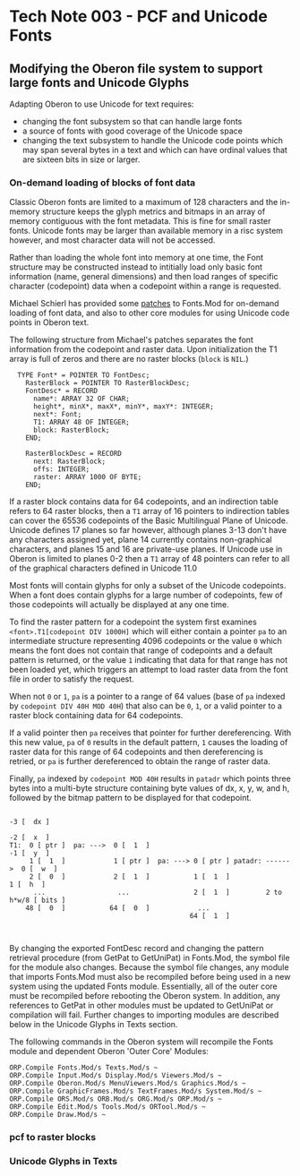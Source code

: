 # Tech Note 003 - PCF and Unicode Fonts
## Modifying the Oberon file system to support large fonts and Unicode Glyphs

Adapting Oberon to use Unicode for text requires: 
* changing the font subsystem so that can handle large fonts
* a source of fonts with good coverage of the Unicode space
* changing the text subsystem to handle the Unicode code points which may span several bytes in a text and which can have ordinal values that are sixteen bits in size or larger.

### On-demand loading of blocks of font data

Classic Oberon fonts are limited to a maximum of 128 characters and the in-memory structure keeps the glyph metrics and bitmaps in an array of memory contiguous with the font metadata. This is fine for small raster fonts. Unicode fonts may be larger than available memory in a risc system however, and most character data will not be accessed.

Rather than loading the whole font into memory at one time, the Font structure may be constructed instead to intitially load only basic font information (name, general dimensions) and then load ranges of specific character (codepoint) data when a codepoint within a range is requested.

Michael Schierl has provided some [patches](https://github.com/schierlm/OberonEmulator/blob/master/ProposedPatches/use-utf8-charset.patch) to Fonts.Mod for on-demand loading of font data, and also to other core modules for using Unicode code points in Oberon text.

The following structure from Michael's patches separates the font information from the codepoint and raster data. Upon initialization the T1 array is full of zeros and there are no raster blocks (`block` is `NIL`.)

```  
  TYPE Font* = POINTER TO FontDesc;
    RasterBlock = POINTER TO RasterBlockDesc;
    FontDesc* = RECORD
      name*: ARRAY 32 OF CHAR;
      height*, minX*, maxX*, minY*, maxY*: INTEGER;
      next*: Font;
      T1: ARRAY 48 OF INTEGER;
      block: RasterBlock;
    END;

    RasterBlockDesc = RECORD
      next: RasterBlock;
      offs: INTEGER;
      raster: ARRAY 1000 OF BYTE;
    END;

```
If a raster block contains data for 64 codepoints, and an indirection table refers to 64 raster blocks, then a `T1` array of 16 pointers to indirection tables can cover the 65536 codepoints of the Basic Multilingual Plane of Unicode. Unicode defines 17 planes so far however, although planes 3-13 don't have any characters assigned yet, plane 14 currently contains non-graphical characters, and planes 15 and 16 are private-use planes. If Unicode use in Oberon is limited to planes 0-2 then a `T1` array of 48 pointers can refer to all of the graphical characters defined in Unicode 11.0

Most fonts will contain glyphs for only a subset of the Unicode codepoints. When a font does contain glyphs for a large number of codepoints, few of those codepoints will actually be displayed at any one time.

To find the raster pattern for a codepoint the system first examines `<font>.T1[codepoint DIV 1000H]` which will either contain a pointer `pa` to an intermediate structure representing 4096 codepoints or the value `0` which means the font does not contain that range of codepoints and a default pattern is returned, or the value `1` indicating that data for that range has not been loaded yet, which triggers an attempt to load raster data from the font file in order to satisfy the request. 

When not `0` or `1`, `pa` is a pointer to a range of 64 values (base of `pa` indexed by `codepoint DIV 40H MOD 40H`) that also can be `0`, `1`, or a valid pointer to a raster block containing data for 64 codepoints. 

If a valid pointer then `pa` receives that pointer for further dereferencing.  With this new value, `pa` of `0` results in the default pattern, `1` causes the loading of raster data for this range of 64 codepoints and then dereferencing is retried, or `pa` is further dereferenced to obtain the range of raster data.

Finally, `pa` indexed by `codepoint MOD 40H` results in `patadr` which points three bytes into a multi-byte structure containing byte values of dx, x, y, w, and h, followed by the bitmap pattern to be displayed for that codepoint. 
 
```
                                                                        -3 [  dx ]
                                                                        -2 [  x  ]
T1:  0 [ ptr ]  pa: --->  0 [  1  ]                                     -1 [  y  ]
     1 [  1  ]            1 [ ptr ]  pa: ---> 0 [ ptr ] patadr: ------>  0 [  w  ]
     2 [  0  ]            2 [  1  ]           1 [  1  ]                  1 [  h  ]
      ...                  ...                2 [  1  ]         2 to h*w/8 [ bits ]
    48 [  0  ]           64 [  0  ]            ...
                                             64 [  1  ]
    
    
 ```   
By changing the exported FontDesc record and changing the pattern retrieval procedure (from GetPat to GetUniPat) in Fonts.Mod, the symbol file for the module also changes. Because the symbol file changes, any module that imports Fonts.Mod must also be recompiled before being used in a new system using the updated Fonts module. Essentially, all of the outer core must be recompiled before rebooting the Oberon system. In addition, any references to GetPat in other modules must be updated to GetUniPat or compilation will fail. Further changes to importing modules are described below in the Unicode Glyphs in Texts section.

The following commands in the Oberon system will recompile the Fonts module and dependent Oberon 'Outer Core' Modules:

```
ORP.Compile Fonts.Mod/s Texts.Mod/s ~
ORP.Compile Input.Mod/s Display.Mod/s Viewers.Mod/s ~
ORP.Compile Oberon.Mod/s MenuViewers.Mod/s Graphics.Mod/s ~
ORP.Compile GraphicFrames.Mod/s TextFrames.Mod/s System.Mod/s ~
ORP.Compile ORS.Mod/s ORB.Mod/s ORG.Mod/s ORP.Mod/s ~
ORP.Compile Edit.Mod/s Tools.Mod/s ORTool.Mod/s ~
ORP.Compile Draw.Mod/s ~
```

### pcf to raster blocks


### Unicode Glyphs in Texts

